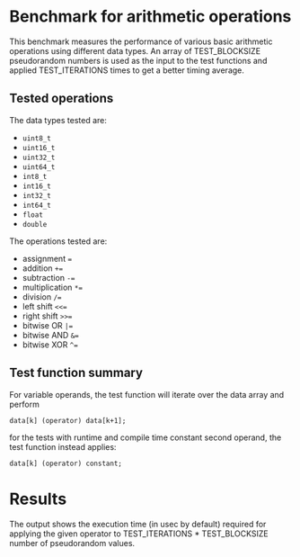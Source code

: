 Benchmark for arithmetic operations
===================================

This benchmark measures the performance of various basic arithmetic operations
using different data types.
An array of TEST_BLOCKSIZE pseudorandom numbers is used as the input to the test
functions and applied TEST_ITERATIONS times to get a better timing average.

Tested operations
-----------------

The data types tested are:

 - `uint8_t`
 - `uint16_t`
 - `uint32_t`
 - `uint64_t`
 - `int8_t`
 - `int16_t`
 - `int32_t`
 - `int64_t`
 - `float`
 - `double`

The operations tested are:

 - assignment `=`
 - addition `+=`
 - subtraction `-=`
 - multiplication `*=`
 - division `/=`
 - left shift `<<=`
 - right shift `>>=`
 - bitwise OR `|=`
 - bitwise AND `&=`
 - bitwise XOR `^=`

Test function summary
---------------------

For variable operands, the test function will iterate over the data array and perform

    data[k] (operator) data[k+1];

for the tests with runtime and compile time constant second operand, the test
function instead applies:

    data[k] (operator) constant;


Results
=======

The output shows the execution time (in usec by default) required for applying
the given operator to TEST_ITERATIONS * TEST_BLOCKSIZE number of pseudorandom values.

